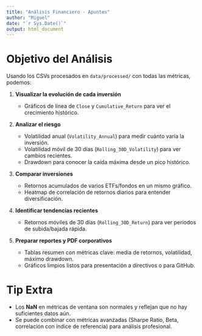 ```yaml
---
title: "Análisis Financiero - Apuntes"
author: "Miguel"
date: "`r Sys.Date()`"
output: html_document
---
```


# Objetivo del Análisis

Usando los CSVs procesados en `data/processed/` con todas las métricas, podemos:

1. **Visualizar la evolución de cada inversión**
   - Gráficos de línea de `Close` y `Cumulative_Return` para ver el crecimiento histórico.

2. **Analizar el riesgo**
   - Volatilidad anual (`Volatility_Annual`) para medir cuánto varía la inversión.
   - Volatilidad móvil de 30 días (`Rolling_30D_Volatility`) para ver cambios recientes.
   - Drawdown para conocer la caída máxima desde un pico histórico.

3. **Comparar inversiones**
   - Retornos acumulados de varios ETFs/fondos en un mismo gráfico.
   - Heatmap de correlación de retornos diarios para entender diversificación.

4. **Identificar tendencias recientes**
   - Retornos móviles de 30 días (`Rolling_30D_Return`) para ver periodos de subida/bajada rápida.

5. **Preparar reportes y PDF corporativos**
   - Tablas resumen con métricas clave: media de retornos, volatilidad, máximo drawdown.
   - Gráficos limpios listos para presentación a directivos o para GitHub.

# Tip Extra

- Los **NaN** en métricas de ventana son normales y reflejan que no hay suficientes datos aún.
- Se puede combinar con métricas avanzadas (Sharpe Ratio, Beta, correlación con índice de referencia) para análisis profesional.
